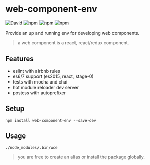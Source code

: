 # web-component-env

[![David](https://img.shields.io/david/nicolas-briemant/web-component-env.svg?style=flat-square)](https://david-dm.org/nicolas-briemant/web-component-env)
[![npm](https://img.shields.io/npm/dm/web-component-env.svg?style=flat-square)]()
[![npm](https://img.shields.io/npm/l/web-component-env.svg?style=flat-square)]()
[![npm](https://img.shields.io/npm/v/web-component-env.svg?style=flat-square)]()

Provide an up and running env for developing web components.

> a web component is a react, react/redux component.

## Features

* eslint with airbnb rules
* es6/7 support (es2015, react, stage-0)
* tests with mocha and chai
* hot module reloader dev server
* postcss with autoprefixer

## Setup

`npm install web-component-env --save-dev`

## Usage

`./node_modules/.bin/wce`

> you are free to create an alias or install the package globally.
